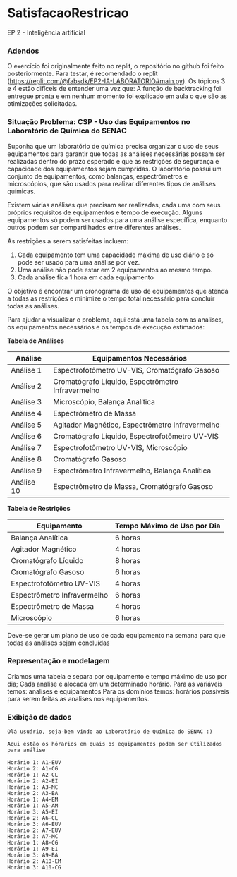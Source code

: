 # SatisfacaoRestricao
EP 2 - Inteligência artificial 

### Adendos
O exercício foi originalmente feito no replit, o repositório no github foi feito posteriormente. Para testar, é recomendado o replit (https://replit.com/@fabsdk/EP2-IA-LABORATORIO#main.py).
Os tópicos 3 e 4 estão difíceis de entender uma vez que: A função de backtracking foi entregue pronta e em nenhum momento foi explicado em aula o que são as otimizações solicitadas. 

### Situação Problema: CSP - Uso das Equipamentos no Laboratório de Química do SENAC
Suponha que um laboratório de química precisa organizar o uso de seus equipamentos para garantir que todas as análises necessárias possam ser realizadas dentro do prazo esperado e que as restrições de segurança e capacidade dos equipamentos sejam cumpridas. O laboratório possui um conjunto de equipamentos, como balanças, espectrômetros e microscópios, que são usados para realizar diferentes tipos de análises químicas.

Existem várias análises que precisam ser realizadas, cada uma com seus próprios requisitos de equipamentos e tempo de execução. Alguns equipamentos só podem ser usados para uma análise específica, enquanto outros podem ser compartilhados entre diferentes análises.

As restrições a serem satisfeitas incluem:

1. Cada equipamento tem uma capacidade máxima de uso diário e só pode ser usado para uma análise por vez.
2. Uma análise não pode estar em 2 equipamentos ao mesmo tempo.
3. Cada análise fica 1 hora em cada equipamento

O objetivo é encontrar um cronograma de uso de equipamentos que atenda a todas as restrições e minimize o tempo total necessário para concluir todas as análises.

Para ajudar a visualizar o problema, aqui está uma tabela com as análises, os equipamentos necessários e os tempos de execução estimados:

**Tabela de Análises**

| Análise | Equipamentos Necessários |
| --- | --- |
| Análise 1 | Espectrofotômetro UV-VIS, Cromatógrafo Gasoso |
| Análise 2 | Cromatógrafo Líquido, Espectrômetro Infravermelho |
| Análise 3 | Microscópio, Balança Analítica |
| Análise 4 | Espectrômetro de Massa |
| Análise 5 | Agitador Magnético, Espectrômetro Infravermelho |
| Análise 6 | Cromatógrafo Líquido, Espectrofotômetro UV-VIS |
| Análise 7 | Espectrofotômetro UV-VIS, Microscópio |
| Análise 8 | Cromatógrafo Gasoso |
| Análise 9 | Espectrômetro Infravermelho, Balança Analítica |
| Análise 10 | Espectrômetro de Massa, Cromatógrafo Gasoso |

**Tabela de Restrições**

| Equipamento | Tempo Máximo de Uso por Dia |
| --- | --- |
| Balança Analítica | 6 horas |
| Agitador Magnético | 4 horas |
| Cromatógrafo Líquido | 8 horas |
| Cromatógrafo Gasoso | 6 horas |
| Espectrofotômetro UV-VIS | 4 horas |
| Espectrômetro Infravermelho | 6 horas |
| Espectrômetro de Massa | 4 horas |
| Microscópio | 6 horas |

Deve-se gerar um plano de uso de cada equipamento na semana para que todas as análises sejam concluídas

### Representação e modelagem
Criamos uma tabela e separa por equipamento e tempo máximo de uso por dia;
Cada analise é alocada em um determinado horário.
Para as variáveis temos: analises e equipamentos
Para os domínios temos: horários possíveis para serem feitas as analises nos equipamentos.

### Exibição de dados
```
Olá usuário, seja-bem vindo ao Laboratório de Química do SENAC :)

Aqui estão os hórarios em quais os equipamentos podem ser útilizados para análise

Horário 1: A1-EUV
Horário 2: A1-CG
Horário 1: A2-CL
Horário 2: A2-EI
Horário 1: A3-MC
Horário 2: A3-BA
Horário 1: A4-EM
Horário 1: A5-AM
Horário 3: A5-EI
Horário 2: A6-CL
Horário 3: A6-EUV
Horário 2: A7-EUV
Horário 3: A7-MC
Horário 1: A8-CG
Horário 1: A9-EI
Horário 3: A9-BA
Horário 2: A10-EM
Horário 3: A10-CG
```
